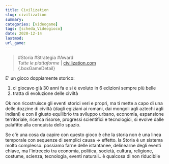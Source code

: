 ```yaml
---
title: Civilization
slug: civilization
summary: 
categories: [videogame]
tags: [scheda_Videogioco]
date: 2020-12-14
lastmod: 
url_game: 
---
```

> #Storia #Strategia #Award  
> *Tutte le piattaforme*  | [civilization.com](https://civilization.com/it-IT/)  
{.boxGameDetail}

E' un gioco doppiamente storico:
1) ci giocavo già 30 anni fa e si è evoluto in 6 edizioni sempre più belle
2) tratta di evoluzione delle civiltà

Ok non ricostruisce gli eventi storici veri e propri, ma ti mette a capo di una delle dozzine di civiltà (dagli egiziani ai romani, dai mongoli agli aztechi agli indiani) e con il giusto equilibrio tra sviluppo urbano, economia, espansione territoriale, ricerca risorse, progressi scientifici e tecnologici, si evolve dalle palafitte alla conquista dello spazio.

Se c'è una cosa da capire con questo gioco è che la storia non è una linea temporale con sequenze di semplici causa -> effetto.
la Storia è un sistema molto complesso. possiamo farne delle istantanee, delinearne degli eventi chiave, ma l'intreccio tra economia, politica, società, cultura, religione, costume, scienza, tecnologia, eventi naturali.. è qualcosa di non riducibile


